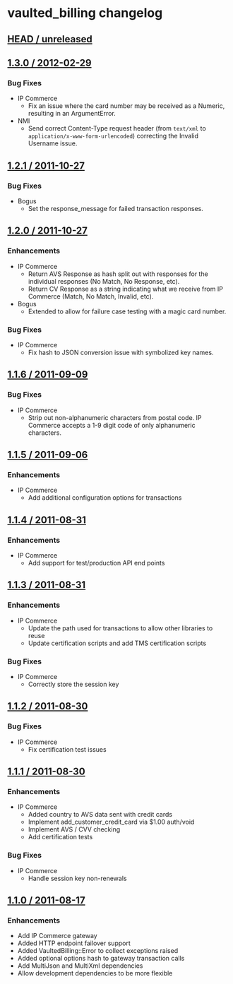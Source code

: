 # vaulted_billing changelog

## [HEAD / unreleased][head.diff]


## [1.3.0 / 2012-02-29][1.3.0.diff]

### Bug Fixes
* IP Commerce
  * Fix an issue where the card number may be received as a Numeric, resulting in an ArgumentError.
* NMI
  * Send correct Content-Type request header (from `text/xml` to `application/x-www-form-urlencoded`) correcting the Invalid Username issue.


## [1.2.1 / 2011-10-27][1.2.1.diff]

### Bug Fixes
* Bogus
  * Set the response_message for failed transaction responses.


## [1.2.0 / 2011-10-27][1.2.0.diff]

### Enhancements
* IP Commerce
  * Return AVS Response as hash split out with responses for the individual responses (No Match, No Response, etc).
  * Return CV Response as a string indicating what we receive from IP Commerce (Match, No Match, Invalid, etc).
* Bogus
  * Extended to allow for failure case testing with a magic card number.

### Bug Fixes
* IP Commerce
  * Fix hash to JSON conversion issue with symbolized key names.
    

## [1.1.6 / 2011-09-09][1.1.6.diff]

### Bug Fixes
* IP Commerce
  * Strip out non-alphanumeric characters from postal code. IP Commerce accepts a 1-9 digit code of only alphanumeric characters.
    

## [1.1.5 / 2011-09-06][1.1.5.diff]

### Enhancements
* IP Commerce
  * Add additional configuration options for transactions


## [1.1.4 / 2011-08-31][1.1.4.diff]

### Enhancements
* IP Commerce
  * Add support for test/production API end points


## [1.1.3 / 2011-08-31][1.1.3.diff]

### Enhancements
* IP Commerce
  * Update the path used for transactions to allow other libraries to reuse
  * Update certification scripts and add TMS certification scripts

### Bug Fixes
* IP Commerce
  * Correctly store the session key


## [1.1.2 / 2011-08-30][1.1.2.diff]

### Bug Fixes
* IP Commerce
  * Fix certification test issues


## [1.1.1 / 2011-08-30][1.1.1.diff]

### Enhancements
* IP Commerce
  * Added country to AVS data sent with credit cards
  * Implement add_customer_credit_card via $1.00 auth/void
  * Implement AVS / CVV checking
  * Add certification tests

### Bug Fixes
* IP Commerce
  * Handle session key non-renewals
  

## [1.1.0 / 2011-08-17][1.1.0.diff]

### Enhancements
* Add IP Commerce gateway
* Added HTTP endpoint failover support
* Added VaultedBilling::Error to collect exceptions raised
* Added optional options hash to gateway transaction calls
* Add MultiJson and MultiXml dependencies
* Allow development dependencies to be more flexible


[head.diff]: https://github.com/envylabs/vaulted_billing/compare/v1.3.0...develop
[1.3.0.diff]: https://github.com/envylabs/vaulted_billing/compare/v1.2.1...v1.3.0
[1.2.1.diff]: http://github.com/envylabs/vaulted_billing/compare/v1.2.0...v1.2.1
[1.2.0.diff]: http://github.com/envylabs/vaulted_billing/compare/v1.1.6...v1.2.0
[1.1.6.diff]: http://github.com/envylabs/vaulted_billing/compare/v1.1.5...v1.1.6
[1.1.5.diff]: http://github.com/envylabs/vaulted_billing/compare/v1.1.4...v1.1.5
[1.1.4.diff]: http://github.com/envylabs/vaulted_billing/compare/v1.1.3...v1.1.4
[1.1.3.diff]: http://github.com/envylabs/vaulted_billing/compare/v1.1.2...v1.1.3
[1.1.2.diff]: http://github.com/envylabs/vaulted_billing/compare/v1.1.1...v1.1.2
[1.1.1.diff]: http://github.com/envylabs/vaulted_billing/compare/v1.1.0...v1.1.1
[1.1.0.diff]: http://github.com/envylabs/vaulted_billing/compare/v1.0.2...v1.1.0
